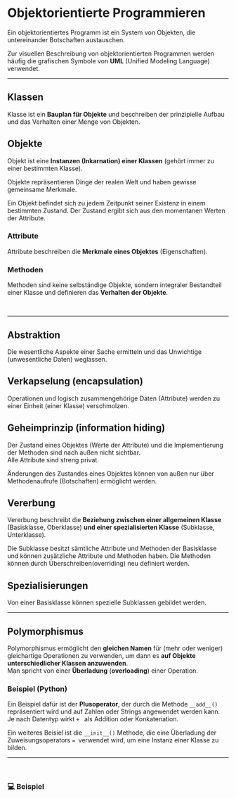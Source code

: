 # Objektorientierte Programmieren

Ein objektorientiertes Programm ist ein System von Objekten, die untereinander Botschaften austauschen.



Zur visuellen Beschreibung von objektorientierten Programmen werden häufig die grafischen Symbole von **UML** (Unified Modeling Language) verwendet.

---

## Klassen

Klasse ist ein **Bauplan für Objekte** und beschreiben der prinzipielle Aufbau und das Verhalten einer Menge von Objekten. 

## Objekte

Objekt ist eine **Instanzen (Inkarnation) einer Klassen** (gehört immer zu einer bestimmten Klasse).

Objekte repräsentieren Dinge der realen Welt und haben gewisse gemeinsame Merkmale.

Ein Objekt befindet sich zu jedem Zeitpunkt seiner Existenz in einem bestimmten Zustand. Der Zustand ergibt sich aus den momentanen Werten der Attribute.

### Attribute

Attribute beschreiben die **Merkmale eines Objektes** (Eigenschaften). 

### Methoden

Methoden sind keine selbständige Objekte, sondern integraler Bestandteil einer Klasse und definieren das **Verhalten der Objekte**. 

<br>

---

## Abstraktion

Die wesentliche Aspekte einer Sache ermitteln und das Unwichtige (unwesentliche Daten) weglassen.

## Verkapselung (encapsulation)

Operationen und logisch zusammengehörige Daten (Attribute) werden zu einer Einheit (einer Klasse) verschmolzen.

## Geheimprinzip (information hiding)

Der Zustand eines Objektes (Werte der Attribute) und die Implementierung der Methoden sind nach außen nicht sichtbar.   
Alle Attribute sind streng privat.

Änderungen des Zustandes eines Objektes können von außen nur über Methodenaufrufe (Botschaften) ermöglicht werden. 

## Vererbung

Vererbung beschreibt die **Beziehung zwischen einer allgemeinen Klasse** (Basisklasse, Oberklasse) **und einer spezialisierten Klasse** (Subklasse, Unterklasse). 

Die Subklasse besitzt sämtliche Attribute und Methoden der Basisklasse und können zusätzliche Attribute und Methoden haben. Die Methoden können durch Überschreiben(overriding) neu definiert werden.

## Spezialisierungen

Von einer Basisklasse können spezielle Subklassen gebildet werden.

---

## Polymorphismus

Polymorphismus ermöglicht den **gleichen Namen** für (mehr oder weniger) gleichartige Operationen zu verwenden, um dann es **auf Objekte unterschiedlicher Klassen anzuwenden**.        
Man spricht von einer **Überladung** (**overloading**) einer Operation.

### Beispiel (Python)

Ein Beispiel dafür ist der **Plusoperator**, der durch die Methode `__add__()` repräsentiert wird und auf Zahlen oder Strings angewendet werden kann. Je nach Datentyp wirkt `+ ` als Addition oder Konkatenation.

Ein weiteres Beisiel ist die `__init__()` Methode, die eine Überladung der Zuweisungsoperators `= `verwendet wird, um eine Instanz einer Klasse zu bilden.

---
<br>

### :computer: Beispiel

```py


```


```py

```


